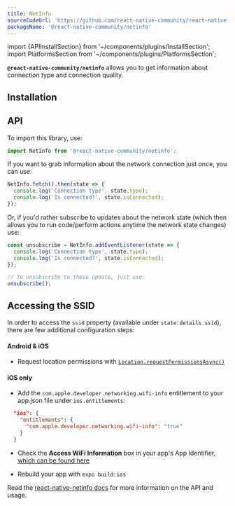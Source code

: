 ```yaml
---
title: NetInfo
sourceCodeUrl: 'https://github.com/react-native-community/react-native-netinfo'
packageName: '@react-native-community/netinfo'
---
```


import {APIInstallSection} from '~/components/plugins/InstallSection';
import PlatformsSection from '~/components/plugins/PlatformsSection';

**`@react-native-community/netinfo`** allows you to get information about connection type and connection quality.

<PlatformsSection android emulator ios simulator web />

## Installation

<APIInstallSection href="https://github.com/react-native-community/react-native-netinfo#getting-started" />

## API

To import this library, use:

```js
import NetInfo from '@react-native-community/netinfo';
```

If you want to grab information about the network connection just once, you can use:

```js
NetInfo.fetch().then(state => {
  console.log('Connection type', state.type);
  console.log('Is connected?', state.isConnected);
});
```

Or, if you'd rather subscribe to updates about the network state (which then allows you to run code/perform actions anytime the network state changes) use:

```js
const unsubscribe = NetInfo.addEventListener(state => {
  console.log('Connection type', state.type);
  console.log('Is connected?', state.isConnected);
});

// To unsubscribe to these update, just use:
unsubscribe();
```

## Accessing the SSID

In order to access the `ssid` property (available under `state.details.ssid`), there are few additional configuration steps:

#### Android & iOS

- Request location permissions with [`Location.requestPermissionsAsync()`](location.md#locationrequestpermissionsasync)

#### iOS only

- Add the `com.apple.developer.networking.wifi-info` entitlement to your app.json file under `ios.entitlements`:

```json
  "ios": {
    "entitlements": {
      "com.apple.developer.networking.wifi-info": "true"
    }
  }
```

- Check the **Access WiFi Information** box in your app's App Identifier, [which can be found here](https://developer.apple.com/account/resources/identifiers/list)

- Rebuild your app with `expo build:ios`

Read the [react-native-netinfo docs](https://github.com/react-native-community/react-native-netinfo#react-native-communitynetinfo) for more information on the API and usage.

